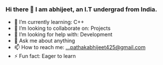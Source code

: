 ### Hi there 👋 I am abhijeet, an I.T undergrad from India.


- 🌱 I’m currently learning: C++
- 👯 I’m looking to collaborate on: Projects
- 🤔 I’m looking for help with: Development
- 💬 Ask me about anything
- 📫 How to reach me: ...pathakabhijeet425@gmail.com
- ⚡ Fun fact: Eager to learn

